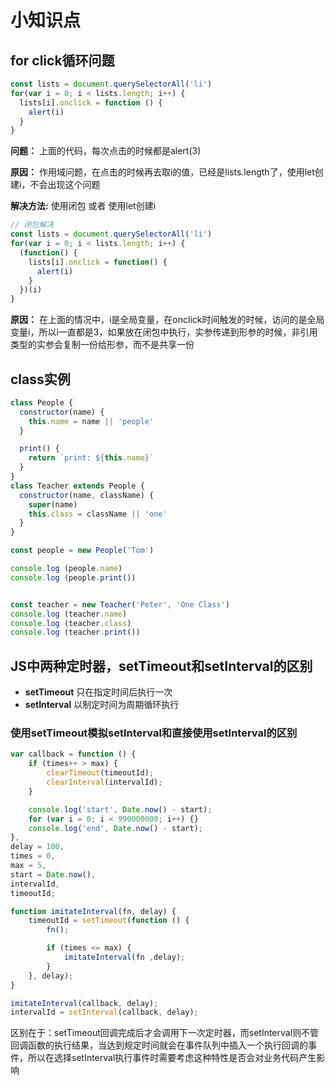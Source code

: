 # 小知识点

## for click循环问题

```js
const lists = document.querySelectorAll('li')
for(var i = 0; i < lists.length; i++) {
  lists[i].onclick = function () {
    alert(i)
  }
}
```

**问题：** 上面的代码，每次点击的时候都是alert(3)

**原因：** 作用域问题，在点击的时候再去取i的值，已经是lists.length了，使用let创建i，不会出现这个问题

**解决方法:** 使用闭包 或者 使用let创建i

```js
// 闭包解决
const lists = document.querySelectorAll('li')
for(var i = 0; i < lists.length; i++) {
  (function() {
    lists[i].onclick = function() {
      alert(i)
    }
  })(i)
}
```

**原因：** 在上面的情况中，i是全局变量，在onclick时间触发的时候，访问的是全局变量i，所以i一直都是3，如果放在闭包中执行，实参传递到形参的时候，非引用类型的实参会复制一份给形参，而不是共享一份

## class实例

```js
class People {
  constructor(name) {
    this.name = name || 'people'
  }

  print() {
    return `print: ${this.name}`
  }
}
class Teacher extends People {
  constructor(name, className) {
    super(name)
    this.class = className || 'one'
  }
}

const people = new People('Tom')

console.log (people.name)
console.log (people.print())


const teacher = new Teacher('Peter', 'One Class')
console.log (teacher.name)
console.log (teacher.class)
console.log (teacher.print())

```

## JS中两种定时器，setTimeout和setInterval的区别

- **setTimeout** 只在指定时间后执行一次
- **setInterval** 以制定时间为周期循环执行

### 使用setTimeout模拟setInterval和直接使用setInterval的区别

```js
var callback = function () {
    if (times++ > max) {
        clearTimeout(timeoutId);
        clearInterval(intervalId);
    }

    console.log('start', Date.now() - start);
    for (var i = 0; i < 990000000; i++) {}
    console.log('end', Date.now() - start);
},
delay = 100,
times = 0,
max = 5,
start = Date.now(),
intervalId,
timeoutId;

function imitateInterval(fn, delay) {
    timeoutId = setTimeout(function () {
        fn();

        if (times <= max) {
            imitateInterval(fn ,delay);
        }
    }, delay);
}

imitateInterval(callback, delay);
intervalId = setInterval(callback, delay);
```

区别在于：setTimeout回调完成后才会调用下一次定时器，而setInterval则不管回调函数的执行结果，当达到规定时间就会在事件队列中插入一个执行回调的事件，所以在选择setInterval执行事件时需要考虑这种特性是否会对业务代码产生影响
